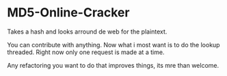MD5-Online-Cracker
==================

Takes a hash and looks arround de web for the plaintext.

You can contribute with anything. Now what i most want is to do the lookup threaded.
Right now only one request is made at a time.

Any refactoring you want to do that improves things, its mre than welcome.
